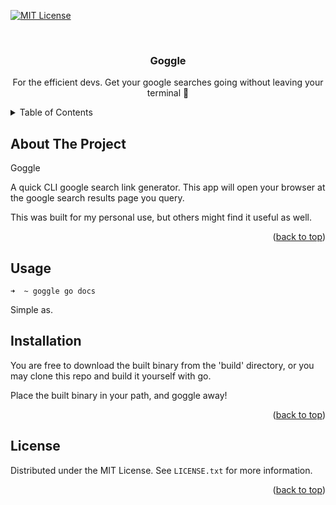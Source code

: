 <!-- Improved compatibility of back to top link: See: https://github.com/othneildrew/Best-README-Template/pull/73 -->
<a name="readme-top"></a>


<!-- PROJECT SHIELDS -->
<!--
*** I'm using markdown "reference style" links for readability.
*** Reference links are enclosed in brackets [ ] instead of parentheses ( ).
*** See the bottom of this document for the declaration of the reference variables
*** for contributors-url, forks-url, etc. This is an optional, concise syntax you may use.
*** https://www.markdownguide.org/basic-syntax/#reference-style-links
-->
[![MIT License][license-shield]][license-url]



<!-- PROJECT LOGO -->
<br />
<div align="center">

<h3 align="center">Goggle</h3>

  <p align="center">
    For the efficient devs. Get your google searches going without leaving your terminal 💪
    <br />
  </p>
</div>



<!-- TABLE OF CONTENTS -->
<details>
  <summary>Table of Contents</summary>
  <ol>
    <li>
      <a href="#about-the-project">About The Project</a>
    </li>
    <li>
      <a href="#usage">Usage</a>
      <ul>
        <li><a href="#installation">Installation</a></li>
      </ul>
    </li>
    <li><a href="#license">License</a></li>
  </ol>
</details>



<!-- ABOUT THE PROJECT -->
## About The Project

Goggle

A quick CLI google search link generator. This app will open your browser at the google search results page you query.

This was built for my personal use, but others might find it useful as well.

<p align="right">(<a href="#readme-top">back to top</a>)</p>




<!-- GETTING STARTED -->
## Usage

~~~
➜  ~ goggle go docs                                   
~~~
Simple as.

## Installation

You are free to download the built binary from the 'build' directory, or you may clone this repo and build it yourself with go.

Place the built binary in your path, and goggle away!

<p align="right">(<a href="#readme-top">back to top</a>)</p>


<!-- LICENSE -->
## License

Distributed under the MIT License. See `LICENSE.txt` for more information.

<p align="right">(<a href="#readme-top">back to top</a>)</p>


<!-- MARKDOWN LINKS & IMAGES -->
<!-- https://www.markdownguide.org/basic-syntax/#reference-style-links -->
[license-shield]: https://img.shields.io/github/license/jfajardo5/goggle.svg?style=for-the-badge
[license-url]: https://github.com/jfajardo5/goggle/blob/master/LICENSE.txt

